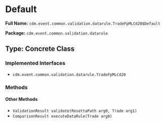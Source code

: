 # Default

**Full Name:** `cdm.event.common.validation.datarule.TradeFpMLCd20$Default`

**Package:** `cdm.event.common.validation.datarule`

## Type: Concrete Class

### Implemented Interfaces

- `cdm.event.common.validation.datarule.TradeFpMLCd20`

### Methods

#### Other Methods

- `ValidationResult validate(RosettaPath arg0, Trade arg1)`
- `ComparisonResult executeDataRule(Trade arg0)`

